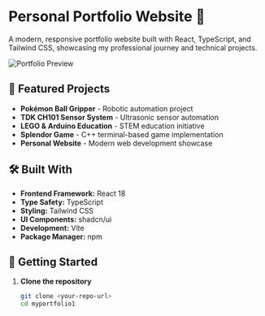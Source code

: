 # Personal Portfolio Website 🚀

A modern, responsive portfolio website built with React, TypeScript, and Tailwind CSS, showcasing my professional journey and technical projects.

![Portfolio Preview](public/images/website/homepage.jpg)

## 🌟 Featured Projects

- **Pokémon Ball Gripper** - Robotic automation project
- **TDK CH101 Sensor System** - Ultrasonic sensor automation
- **LEGO & Arduino Education** - STEM education initiative
- **Splendor Game** - C++ terminal-based game implementation
- **Personal Website** - Modern web development showcase

## 🛠️ Built With

- **Frontend Framework:** React 18
- **Type Safety:** TypeScript
- **Styling:** Tailwind CSS
- **UI Components:** shadcn/ui
- **Development:** Vite
- **Package Manager:** npm

## 🚀 Getting Started

1. **Clone the repository**
   ```bash
   git clone <your-repo-url>
   cd myportfolio1
   ```

```

```
